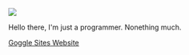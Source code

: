 ![](https://github.githubassets.com/images/mona-whisper.gif)

Hello there, I'm just a programmer. Nonething much.

[Goggle Sites Website](https://sites.google.com/view/unclejimbo/home)

